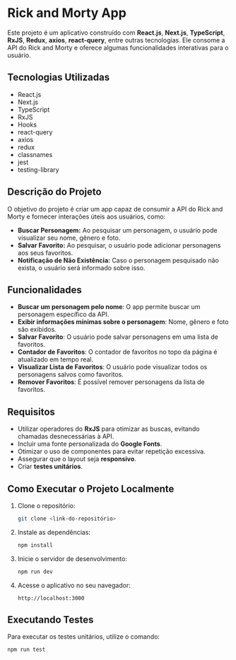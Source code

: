 
# Rick and Morty App

Este projeto é um aplicativo construído com **React.js**, **Next.js**, **TypeScript**, **RxJS**, **Redux**, **axios**, **react-query**, entre outras tecnologias. Ele consome a API do Rick and Morty e oferece algumas funcionalidades interativas para o usuário.

## Tecnologias Utilizadas

- React.js
- Next.js
- TypeScript
- RxJS
- Hooks
- react-query
- axios
- redux
- classnames
- jest
- testing-library

## Descrição do Projeto

O objetivo do projeto é criar um app capaz de consumir a API do Rick and Morty e fornecer interações úteis aos usuários, como:

- **Buscar Personagem:** Ao pesquisar um personagem, o usuário pode visualizar seu nome, gênero e foto.
- **Salvar Favorito:** Ao pesquisar, o usuário pode adicionar personagens aos seus favoritos.
- **Notificação de Não Existência:** Caso o personagem pesquisado não exista, o usuário será informado sobre isso.

## Funcionalidades

- **Buscar um personagem pelo nome**: O app permite buscar um personagem específico da API.
- **Exibir informações mínimas sobre o personagem**: Nome, gênero e foto são exibidos.
- **Salvar Favorito**: O usuário pode salvar personagens em uma lista de favoritos.
- **Contador de Favoritos**: O contador de favoritos no topo da página é atualizado em tempo real.
- **Visualizar Lista de Favoritos**: O usuário pode visualizar todos os personagens salvos como favoritos.
- **Remover Favoritos**: É possível remover personagens da lista de favoritos.

## Requisitos

- Utilizar operadores do **RxJS** para otimizar as buscas, evitando chamadas desnecessárias à API.
- Incluir uma fonte personalizada do **Google Fonts**.
- Otimizar o uso de componentes para evitar repetição excessiva.
- Assegurar que o layout seja **responsivo**.
- Criar **testes unitários**.

## Como Executar o Projeto Localmente

1. Clone o repositório:

   ```bash
   git clone <link-do-repositório>
   ```

2. Instale as dependências:

   ```bash
   npm install
   ```

3. Inicie o servidor de desenvolvimento:

   ```bash
   npm run dev
   ```

4. Acesse o aplicativo no seu navegador:

   ```text
   http://localhost:3000
   ```

## Executando Testes

Para executar os testes unitários, utilize o comando:

```bash
npm run test
```
